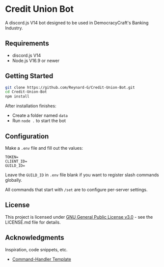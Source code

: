 # Credit Union Bot

A discord.js V14 bot designed to be used in DemocracyCraft's Banking Industry.

## Requirements

* discord.js V14
* Node.js V16.9 or newer

## Getting Started

```sh
git clone https://github.com/Reynard-G/Credit-Union-Bot.git
cd Credit-Union-Bot
npm install
```
After installation finishes: 
* Create a folder named `data`
* Run `node .` to start the bot

## Configuration
Make a `.env` file and fill out the values:

```env
TOKEN=
CLIENT_ID=
GUILD_ID=
```
Leave the `GUILD_ID` in `.env` file blank if you want to register slash commands globally.

All commands that start with `/set` are to configure per-server settings.

## License

This project is licensed under [GNU General Public License v3.0](https://choosealicense.com/licenses/mit/) - see the LICENSE.md file for details.

## Acknowledgments

Inspiration, code snippets, etc.
* [Command-Handler Template](https://github.com/Nathaniel-VFX/Discord.js-v14-Command-Handlers)